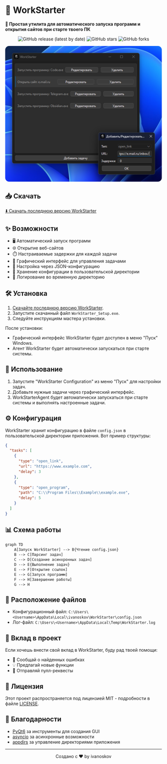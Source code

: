 # 🚀 WorkStarter

**💼 Простая утилита для автоматического запуска программ и открытия сайтов при старте твоего ПК**

<div align="center">

![GitHub release (latest by date)](https://img.shields.io/github/v/release/ivanoskov/workstarter)
![GitHub stars](https://img.shields.io/github/stars/ivanoskov/workstarter?style=social)
![GitHub forks](https://img.shields.io/github/forks/ivanoskov/workstarter?style=social)

<img src="image.png" alt="preview" width="600"/>

</div>

## 📥 Скачать

[⬇️ Скачать последнюю версию WorkStarter](https://github.com/ivanoskov/workstarter/releases/latest/download/WorkStarter_Setup.exe)

## ✨ Возможности

- 🖥️ Автоматический запуск программ
- 🌐 Открытие веб-сайтов
- ⏱️ Настраиваемые задержки для каждой задачи
- 🎨 Графический интерфейс для управления задачами
- 🔧 Настройка через JSON-конфигурацию
- 📁 Хранение конфигурации в пользовательской директории
- 📝 Логирование во временную директорию

## 🛠️ Установка

1. [Скачайте последнюю версию WorkStarter](https://github.com/ivanoskov/workstarter/releases/latest/download/WorkStarter_Setup.exe).
2. Запустите скачанный файл `WorkStarter_Setup.exe`.
3. Следуйте инструкциям мастера установки.

После установки:
- Графический интерфейс WorkStarter будет доступен в меню "Пуск" Windows.
- Агент WorkStarter будет автоматически запускаться при старте системы.

## 🚀 Использование

1. Запустите "WorkStarter Configuration" из меню "Пуск" для настройки задач.
2. Добавьте нужные задачи через графический интерфейс.
3. WorkStarterAgent будет автоматически запускаться при старте системы и выполнять настроенные задачи.

## ⚙️ Конфигурация

WorkStarter хранит конфигурацию в файле `config.json` в пользовательской директории приложения. Вот пример структуры:

```json
{
  "tasks": [
    {
      "type": "open_link",
      "url": "https://www.example.com",
      "delay": 3
    },
    {
      "type": "open_program",
      "path": "C:\\Program Files\\Example\\example.exe",
      "delay": 5
    }
  ]
}
```

## 📊 Схема работы

```mermaid
graph TD
    A[Запуск WorkStarter] --> B{Чтение config.json}
    B --> C[Парсинг задач]
    C --> D[Создание асинхронных задач]
    D --> E{Выполнение задач}
    E --> F[Открытие ссылок]
    E --> G[Запуск программ]
    F --> H[Завершение работы]
    G --> H
```

## 📁 Расположение файлов

- Конфигурационный файл: `C:\Users\<Username>\AppData\Local\ivanoskov\WorkStarter\config.json`
- Лог-файл: `C:\Users\<Username>\AppData\Local\Temp\WorkStarter.log`

## 🤝 Вклад в проект

Если хочешь внести свой вклад в WorkStarter, буду рад твоей помощи:

- 🐛 Сообщай о найденных ошибках
- 💡 Предлагай новые функции
- 🔧 Отправляй пулл-реквесты

## 📄 Лицензия

Этот проект распространяется под лицензией MIT - подробности в файле [LICENSE](LICENSE).

## 🙏 Благодарности

- [PyQt6](https://www.riverbankcomputing.com/software/pyqt/) за инструменты для создания GUI
- [asyncio](https://docs.python.org/3/library/asyncio.html) за асинхронные возможности
- [appdirs](https://pypi.org/project/appdirs/) за управление директориями приложения

---

<div align="center">
  Создано с ❤️ by ivanoskov
</div>

